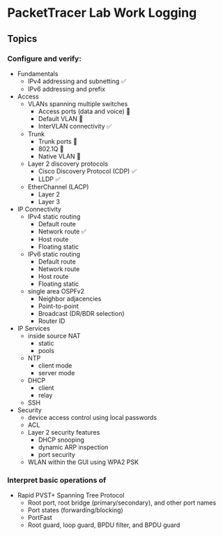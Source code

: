 # PacketTracer Lab Work Logging

## Topics
### Configure and verify:
- Fundamentals
    - IPv4 addressing and subnetting ✅
    - IPv6 addressing and prefix
- Access
    - VLANs spanning multiple switches
        - Access ports (data and voice) 📝
        - Default VLAN 📝
        - InterVLAN connectivity ✅
    - Trunk
        - Trunk ports 📝
        - 802.1Q 📝
        - Native VLAN 📝
    - Layer 2 discovery protocols
        - Cisco Discovery Protocol (CDP) ✅
        - LLDP ✅
    - EtherChannel (LACP)
        - Layer 2
        - Layer 3
- IP Connectivity
    - IPv4 static routing
        - Default route
        - Network route ✅
        - Host route
        - Floating static
    - IPv6 static routing
        - Default route
        - Network route
        - Host route
        - Floating static
    - single area OSPFv2
        - Neighbor adjacencies
        - Point-to-point
        - Broadcast (DR/BDR selection)
        - Router ID
- IP Services
    - inside source NAT
        - static
        - pools
    - NTP
        - client mode
        - server mode
    - DHCP
        - client
        - relay
    - SSH
- Security
    - device access control using local passwords
    - ACL
    - Layer 2 security features
        - DHCP snooping
        - dynamic ARP inspection
        - port security
    - WLAN within the GUI using WPA2 PSK

### Interpret basic operations of
- Rapid PVST+ Spanning Tree Protocol
    - Root port, root bridge (primary/secondary), and other port names
    - Port states (forwarding/blocking)
    - PortFast
    - Root guard, loop guard, BPDU filter, and BPDU guard
